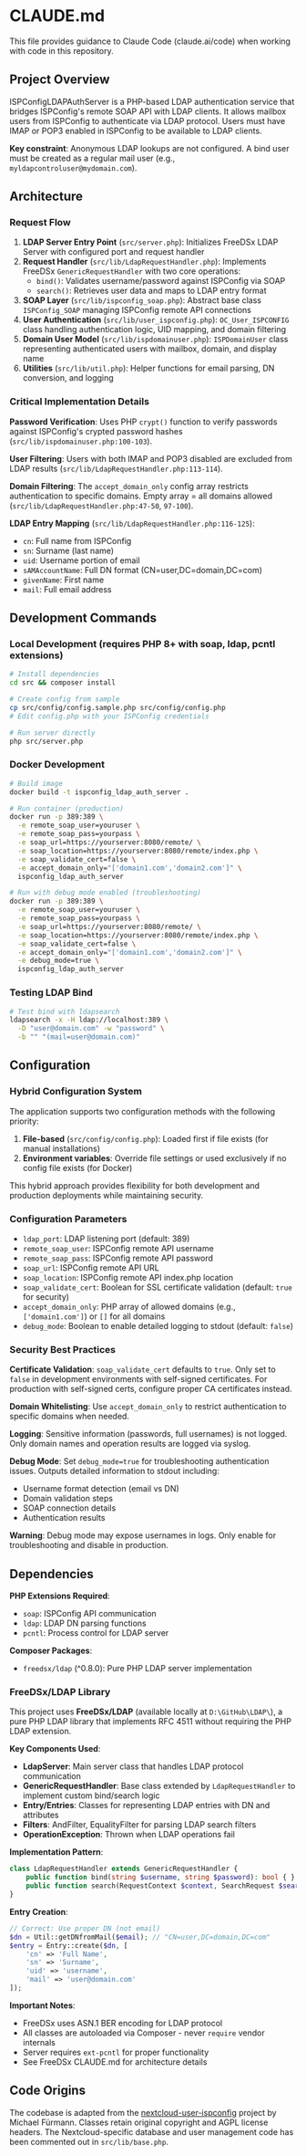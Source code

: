 # CLAUDE.md

This file provides guidance to Claude Code (claude.ai/code) when working with code in this repository.

## Project Overview

ISPConfigLDAPAuthServer is a PHP-based LDAP authentication service that bridges ISPConfig's remote SOAP API with LDAP clients. It allows mailbox users from ISPConfig to authenticate via LDAP protocol. Users must have IMAP or POP3 enabled in ISPConfig to be available to LDAP clients.

**Key constraint**: Anonymous LDAP lookups are not configured. A bind user must be created as a regular mail user (e.g., `myldapcontroluser@mydomain.com`).

## Architecture

### Request Flow

1. **LDAP Server Entry Point** (`src/server.php`): Initializes FreeDSx LDAP Server with configured port and request handler
2. **Request Handler** (`src/lib/LdapRequestHandler.php`): Implements FreeDSx `GenericRequestHandler` with two core operations:
   - `bind()`: Validates username/password against ISPConfig via SOAP
   - `search()`: Retrieves user data and maps to LDAP entry format
3. **SOAP Layer** (`src/lib/ispconfig_soap.php`): Abstract base class `ISPConfig_SOAP` managing ISPConfig remote API connections
4. **User Authentication** (`src/lib/user_ispconfig.php`): `OC_User_ISPCONFIG` class handling authentication logic, UID mapping, and domain filtering
5. **Domain User Model** (`src/lib/ispdomainuser.php`): `ISPDomainUser` class representing authenticated users with mailbox, domain, and display name
6. **Utilities** (`src/lib/util.php`): Helper functions for email parsing, DN conversion, and logging

### Critical Implementation Details

**Password Verification**: Uses PHP `crypt()` function to verify passwords against ISPConfig's crypted password hashes (`src/lib/ispdomainuser.php:100-103`).

**User Filtering**: Users with both IMAP and POP3 disabled are excluded from LDAP results (`src/lib/LdapRequestHandler.php:113-114`).

**Domain Filtering**: The `accept_domain_only` config array restricts authentication to specific domains. Empty array = all domains allowed (`src/lib/LdapRequestHandler.php:47-50`, `97-100`).

**LDAP Entry Mapping** (`src/lib/LdapRequestHandler.php:116-125`):
- `cn`: Full name from ISPConfig
- `sn`: Surname (last name)
- `uid`: Username portion of email
- `sAMAccountName`: Full DN format (CN=user,DC=domain,DC=com)
- `givenName`: First name
- `mail`: Full email address

## Development Commands

### Local Development (requires PHP 8+ with soap, ldap, pcntl extensions)

```bash
# Install dependencies
cd src && composer install

# Create config from sample
cp src/config/config.sample.php src/config/config.php
# Edit config.php with your ISPConfig credentials

# Run server directly
php src/server.php
```

### Docker Development

```bash
# Build image
docker build -t ispconfig_ldap_auth_server .

# Run container (production)
docker run -p 389:389 \
  -e remote_soap_user=youruser \
  -e remote_soap_pass=yourpass \
  -e soap_url=https://yourserver:8080/remote/ \
  -e soap_location=https://yourserver:8080/remote/index.php \
  -e soap_validate_cert=false \
  -e accept_domain_only="['domain1.com','domain2.com']" \
  ispconfig_ldap_auth_server

# Run with debug mode enabled (troubleshooting)
docker run -p 389:389 \
  -e remote_soap_user=youruser \
  -e remote_soap_pass=yourpass \
  -e soap_url=https://yourserver:8080/remote/ \
  -e soap_location=https://yourserver:8080/remote/index.php \
  -e soap_validate_cert=false \
  -e accept_domain_only="['domain1.com','domain2.com']" \
  -e debug_mode=true \
  ispconfig_ldap_auth_server
```

### Testing LDAP Bind

```bash
# Test bind with ldapsearch
ldapsearch -x -H ldap://localhost:389 \
  -D "user@domain.com" -w "password" \
  -b "" "(mail=user@domain.com)"
```

## Configuration

### Hybrid Configuration System

The application supports two configuration methods with the following priority:

1. **File-based** (`src/config/config.php`): Loaded first if file exists (for manual installations)
2. **Environment variables**: Override file settings or used exclusively if no config file exists (for Docker)

This hybrid approach provides flexibility for both development and production deployments while maintaining security.

### Configuration Parameters

- `ldap_port`: LDAP listening port (default: 389)
- `remote_soap_user`: ISPConfig remote API username
- `remote_soap_pass`: ISPConfig remote API password
- `soap_url`: ISPConfig remote API URL
- `soap_location`: ISPConfig remote API index.php location
- `soap_validate_cert`: Boolean for SSL certificate validation (default: `true` for security)
- `accept_domain_only`: PHP array of allowed domains (e.g., `['domain1.com']`) or `[]` for all domains
- `debug_mode`: Boolean to enable detailed logging to stdout (default: `false`)

### Security Best Practices

**Certificate Validation**: `soap_validate_cert` defaults to `true`. Only set to `false` in development environments with self-signed certificates. For production with self-signed certs, configure proper CA certificates instead.

**Domain Whitelisting**: Use `accept_domain_only` to restrict authentication to specific domains when needed.

**Logging**: Sensitive information (passwords, full usernames) is not logged. Only domain names and operation results are logged via syslog.

**Debug Mode**: Set `debug_mode=true` for troubleshooting authentication issues. Outputs detailed information to stdout including:
- Username format detection (email vs DN)
- Domain validation steps
- SOAP connection details
- Authentication results

**Warning**: Debug mode may expose usernames in logs. Only enable for troubleshooting and disable in production.

## Dependencies

**PHP Extensions Required**:
- `soap`: ISPConfig API communication
- `ldap`: LDAP DN parsing functions
- `pcntl`: Process control for LDAP server

**Composer Packages**:
- `freedsx/ldap` (^0.8.0): Pure PHP LDAP server implementation

### FreeDSx/LDAP Library

This project uses **FreeDSx/LDAP** (available locally at `D:\GitHub\LDAP\`), a pure PHP LDAP library that implements RFC 4511 without requiring the PHP LDAP extension.

**Key Components Used**:
- **LdapServer**: Main server class that handles LDAP protocol communication
- **GenericRequestHandler**: Base class extended by `LdapRequestHandler` to implement custom bind/search logic
- **Entry/Entries**: Classes for representing LDAP entries with DN and attributes
- **Filters**: AndFilter, EqualityFilter for parsing LDAP search filters
- **OperationException**: Thrown when LDAP operations fail

**Implementation Pattern**:
```php
class LdapRequestHandler extends GenericRequestHandler {
    public function bind(string $username, string $password): bool { }
    public function search(RequestContext $context, SearchRequest $search): Entries { }
}
```

**Entry Creation**:
```php
// Correct: Use proper DN (not email)
$dn = Util::getDNfromMail($email); // "CN=user,DC=domain,DC=com"
$entry = Entry::create($dn, [
    'cn' => 'Full Name',
    'sn' => 'Surname',
    'uid' => 'username',
    'mail' => 'user@domain.com'
]);
```

**Important Notes**:
- FreeDSx uses ASN.1 BER encoding for LDAP protocol
- All classes are autoloaded via Composer - never `require` vendor internals
- Server requires `ext-pcntl` for proper functionality
- See FreeDSx CLAUDE.md for architecture details

## Code Origins

The codebase is adapted from the [nextcloud-user-ispconfig](https://github.com/SpicyWeb-de/nextcloud-user-ispconfig) project by Michael Fürmann. Classes retain original copyright and AGPL license headers. The Nextcloud-specific database and user management code has been commented out in `src/lib/base.php`.
